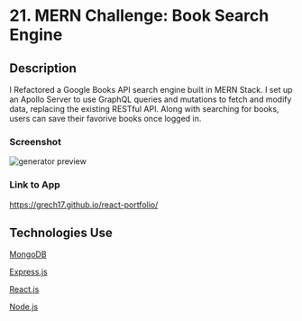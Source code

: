 # 21. MERN Challenge: Book Search Engine

## Description
I Refactored a Google Books API search engine built in MERN Stack. I set up an Apollo Server to use GraphQL queries and mutations to fetch and modify data, replacing the existing RESTful API. Along with searching for books, users can save their favorive books once logged in.


### Screenshot
<img src = "src\imgs\appScreenshot.jpg" alt = "generator preview">

### Link to App
https://grech17.github.io/react-portfolio/


## Technologies Use
<p><a href="https://www.mongodb.com/">MongoDB</a></p>
<p><a href="https://www.npmjs.com/package/express">Express.js</a></p>
<p><a href="https://reactjs.org/">React.js</a></p>
<p><a href="https://nodejs.org/">Node.js</a></p>


